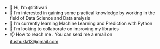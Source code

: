 - 👋 Hi, I’m @ititiwari
- 👀 I’m interested in gaining some practical knowledge by working in the field of Data Science and Data analysis 
- 🌱 I’m currently learning Machine Learning and Prediction with Python
- 💞️ I’m looking to collaborate on improving my libraries 
- 📫 How to reach me . You can send me a email on itushukla13@gmail.com

<!---
ititiwari/ititiwari is a ✨ special ✨ repository because its `README.md` (this file) appears on your GitHub profile.
You can click the Preview link to take a look at your changes.
--->
